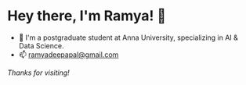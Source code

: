# Hey there, I'm Ramya! 👋
- 🌱 I'm a postgraduate student at Anna University, specializing in AI & Data Science.
- 📫 ramyadeepapal@gmail.com

*Thanks for visiting!*
